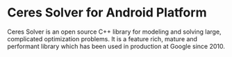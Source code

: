 
Ceres Solver for Android Platform
=================================

Ceres Solver is an open source C++ library for modeling and solving
large, complicated optimization problems. It is a feature rich, mature
and performant library which has been used in production at Google
since 2010.

